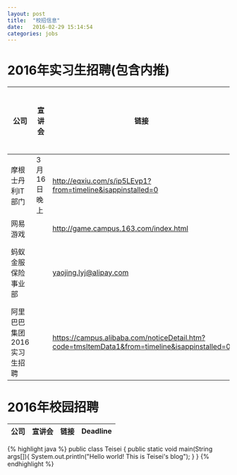 ```yaml
---
layout: post
title:  "校招信息"
date:   2016-02-29 15:14:54
categories: jobs
---
```


# 2016年实习生招聘(包含内推)

公司	|	宣讲会   |	链接	|	内退截止日期 |	网申截止日期   |备注
------- |  --------- |  --------- |  ---------  |   ---------   |   ---------
摩根士丹利IT部门| 3月16日晚上	|http://eqxiu.com/s/ip5LEvp1?from=timeline&isappinstalled=0|   |2016-04-10|
网易游戏    |	|http://game.campus.163.com/index.html| |4月中旬|
蚂蚁金服保险事业部|  |yaojing.lyj@alipay.com|    |4.15|Java，测试，UED（视觉、交互）
阿里巴巴集团2016实习生招聘 |   |   https://campus.alibaba.com/noticeDetail.htm?code=tmsItemData1&from=timeline&isappinstalled=0    |   3月31日 | 4月15日   |



# 2016年校园招聘

公司	|	宣讲会   |	链接	|	Deadline
------- |  --------- |  --------- |  ---------


{% highlight java %}
public class Teisei {
    public static void main(String args[]){
        System.out.println("Hello world! This is Teisei's blog");
    }
}
{% endhighlight %}